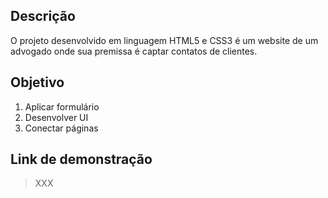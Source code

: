 ## Descrição

O projeto desenvolvido em linguagem HTML5 e CSS3 é um website de um advogado onde sua premissa é captar contatos de clientes.

## Objetivo

1. Aplicar formulário
2. Desenvolver UI
3. Conectar páginas

## Link de demonstração

> XXX
